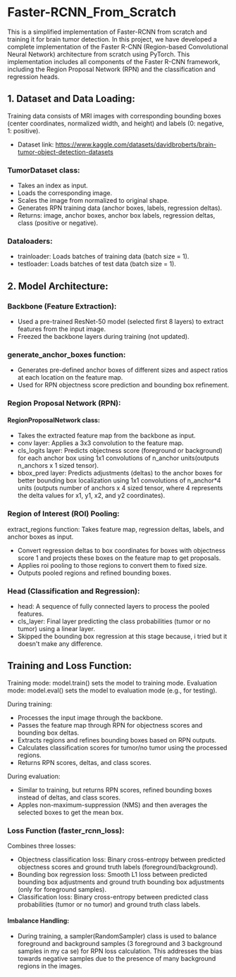 # Faster-RCNN_From_Scratch
This is a simplified implementation of Faster-RCNN from scratch and training it for brain tumor detection. In this project, we have developed a complete implementation of the Faster R-CNN (Region-based Convolutional Neural Network) architecture from scratch using PyTorch. This implementation includes all components of the Faster R-CNN framework, including the Region Proposal Network (RPN) and the classification and regression heads. 

## 1. Dataset and Data Loading:

Training data consists of MRI images with corresponding bounding boxes (center coordinates, normalized width, and height) and labels (0: negative, 1: positive).
- Dataset link: https://www.kaggle.com/datasets/davidbroberts/brain-tumor-object-detection-datasets
### TumorDataset class:
- Takes an index as input.
- Loads the corresponding image.
- Scales the image from normalized to original shape.
- Generates RPN training data (anchor boxes, labels, regression deltas). 
- Returns: image, anchor boxes, anchor box labels, regression deltas, class (positive or negative).
### Dataloaders:
- trainloader: Loads batches of training data (batch size = 1).
- testloader: Loads batches of test data (batch size = 1).

## 2. Model Architecture:

### Backbone (Feature Extraction):

- Used a pre-trained ResNet-50 model (selected first 8 layers) to extract features from the input image.
- Freezed the backbone layers during training (not updated). 

### generate_anchor_boxes function:
- Generates pre-defined anchor boxes of different sizes and aspect ratios at each location on the feature map.
- Used for RPN objectness score prediction and bounding box refinement.
### Region Proposal Network (RPN):

#### RegionProposalNetwork class:
- Takes the extracted feature map from the backbone as input.
- conv layer: Applies a 3x3 convolution to the feature map.
- cls_logits layer: Predicts objectness score (foreground or background) for each anchor box using  1x1 convolutions of n_anchor units(outputs n_anchors x 1 sized tensor).
- bbox_pred layer: Predicts adjustments (deltas) to the anchor boxes for better bounding box localization using 1x1 convolutions of n_anchor*4 units (outputs number of anchors x 4 sized tensor, where 4 represents the delta values for x1, y1, x2, and y2 coordinates).

###  Region of Interest (ROI) Pooling:

extract_regions function: Takes feature map, regression deltas, labels, and anchor boxes as input.
-   Convert regression deltas to box coordinates for boxes with objectness score 1 and projects these boxes on the feature map to get proposals.
-   Applies roi pooling to those regions to convert them to fixed size.
-   Outputs pooled regions and refined bounding boxes.

### Head (Classification and Regression):

- head: A sequence of fully connected layers to process the pooled features.
- cls_layer: Final layer predicting the class probabilities (tumor or no tumor) using a linear layer.
- Skipped the bounding box regression at this stage because, i tried but it doesn't make any difference. 

## Training and Loss Function:

Training mode: model.train() sets the model to training mode.
Evaluation mode: model.eval() sets the model to evaluation mode (e.g., for testing).

During training:
- Processes the input image through the backbone.
- Passes the feature map through RPN for objectness scores and bounding box deltas.
- Extracts regions and refines bounding boxes based on RPN outputs.
- Calculates classification scores for tumor/no tumor using the processed regions.
- Returns RPN scores, deltas, and class scores.

During evaluation:
- Similar to training, but returns RPN scores, refined bounding boxes instead of deltas, and class scores.
- Apples non-maximum-suppression (NMS) and then averages the selected boxes to get the mean box. 

### Loss Function (faster_rcnn_loss): 

Combines three losses:
- Objectness classification loss: Binary cross-entropy between predicted objectness scores and ground truth labels (foreground/background).
- Bounding box regression loss: Smooth L1 loss between predicted bounding box adjustments and ground truth bounding box adjustments (only for foreground samples).
- Classification loss: Binary cross-entropy between predicted class probabilities (tumor or no tumor) and ground truth class labels.
#### Imbalance Handling: 
- During training, a sampler(RandomSampler) class is used to balance foreground and background samples (3 foreground and 3 background samples in my ca se) for RPN loss calculation. This addresses the bias towards negative samples due to the presence of many background regions in the images.  

